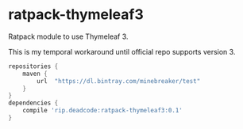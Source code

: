 # ratpack-thymeleaf3

Ratpack module to use Thymeleaf 3.

This is my temporal workaround until official repo supports version 3.

```groovy
repositories {
    maven {
        url  "https://dl.bintray.com/minebreaker/test"
    }
}
dependencies {
    compile 'rip.deadcode:ratpack-thymeleaf3:0.1'
}
```
